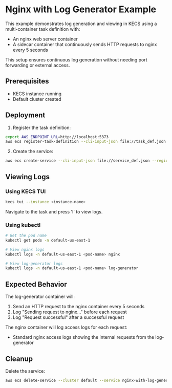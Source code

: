 # Nginx with Log Generator Example

This example demonstrates log generation and viewing in KECS using a multi-container task definition with:
- An nginx web server container
- A sidecar container that continuously sends HTTP requests to nginx every 5 seconds

This setup ensures continuous log generation without needing port forwarding or external access.

## Prerequisites
- KECS instance running
- Default cluster created

## Deployment

1. Register the task definition:
```bash
export AWS_ENDPOINT_URL=http://localhost:5373
aws ecs register-task-definition --cli-input-json file://task_def.json --region us-east-1
```

2. Create the service:
```bash
aws ecs create-service --cli-input-json file://service_def.json --region us-east-1
```

## Viewing Logs

### Using KECS TUI
```bash
kecs tui --instance <instance-name>
```
Navigate to the task and press 'l' to view logs.

### Using kubectl
```bash
# Get the pod name
kubectl get pods -n default-us-east-1

# View nginx logs
kubectl logs -n default-us-east-1 <pod-name> nginx

# View log-generator logs
kubectl logs -n default-us-east-1 <pod-name> log-generator
```

## Expected Behavior

The log-generator container will:
1. Send an HTTP request to the nginx container every 5 seconds
2. Log "Sending request to nginx..." before each request
3. Log "Request successful" after a successful request

The nginx container will log access logs for each request:
- Standard nginx access logs showing the internal requests from the log-generator

## Cleanup

Delete the service:
```bash
aws ecs delete-service --cluster default --service nginx-with-log-generator --force --region us-east-1
```